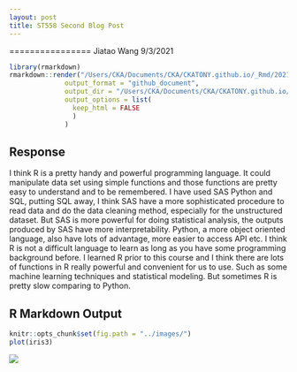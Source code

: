 ```yaml
---
layout: post
title: ST558 Second Blog Post 
---
```

================
Jiatao Wang
9/3/2021

``` r
library(rmarkdown)
rmarkdown::render("/Users/CKA/Documents/CKA/CKATONY.github.io/_Rmd/2021-09-04SecondBlogPost.Rmd", 
              output_format = "github_document", 
              output_dir = "/Users/CKA/Documents/CKA/CKATONY.github.io/_posts",
              output_options = list(
                keep_html = FALSE
                )
              )
```

## Response

I think R is a pretty handy and powerful programming language. It could
manipulate data set using simple functions and those functions are
pretty easy to understand and to be remembered. I have used SAS Python
and SQL, putting SQL away, I think SAS have a more sophisticated
procedure to read data and do the data cleaning method, especially for
the unstructured dataset. But SAS is more powerful for doing statistical
analysis, the outputs produced by SAS have more interpretability.
Python, a more object oriented language, also have lots of advantage,
more easier to access API etc. I think R is not a difficult language to
learn as long as you have some programming background before. I learned
R prior to this course and I think there are lots of functions in R
really powerful and convenient for us to use. Such as some machine
learning techniques and statistical modeling. But sometimes R is pretty
slow comparing to Python.

## R Markdown Output

``` r
knitr::opts_chunk$set(fig.path = "../images/")
plot(iris3)
```

![](C:/Users/CKA/Documents/CKA/CKATONY.github.io/_posts/2021-09-04SecondBlogPost_files/figure-gfm/unnamed-chunk-3-1.png)<!-- -->
